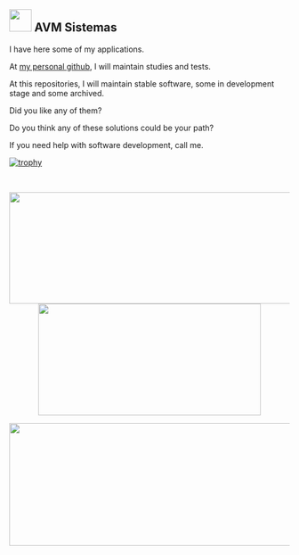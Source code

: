 ##  <img src="https://github.com/user-attachments/assets/587202f3-466a-4fe4-90d7-a0d60b4fe353" style="width:40px;"> AVM Sistemas

I have here some of my applications.

At [my personal github](https://github.com/avmesquita), I will maintain studies and tests.

At this repositories, I will maintain stable software, some in development stage and some archived.

Did you like any of them?

Do you think any of these solutions could be your path?

If you need help with software development, call me.


[![trophy](https://github-profile-trophy.vercel.app/?username=avmesquita&theme=kimbie_dark)](https://github.com/ryo-ma/github-profile-trophy)

<div>&nbsp;</div>

<p align="center">
  <img width="600" height="200" src="https://github-readme-stats.vercel.app/api?username=avmesquita&show_icons=true&theme=vision-friendly-dark">
  <img width="400" height="200" src="https://github-readme-stats.vercel.app/api/top-langs/?username=avmesquita&langs_count=6&layout=compact&theme=vision-friendly-dark">
</p>

<p align="center">
  <img width="800" height="220" src="https://streak-stats.demolab.com?user=avmesquita&theme=highcontrast&hide_border=true&border_radius=5&card_width=800">
</p>

<div id="header" align="center">
  <img src="https://komarev.com/ghpvc/?username=avmesquita&style=for-the-badge&color=orange" alt=""/>
</div>

<!-- GitAds-Verify: SCUA8R54AZ4EZP31EOIXKZKC3JN468P7 -->
